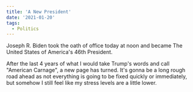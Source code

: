 ```yaml
---
title: 'A New President'
date: '2021-01-20'
tags:
  - Politics
---
```


Joseph R. Biden took the oath of office today at noon and became The United States of America's 46th President.
<!-- excerpt -->

After the last 4 years of what I would take Trump's words and call "American Carnage", a new page has turned. It's gonna be a long rough road ahead as not everything is going to be fixed quickly or immediately, but somehow I still feel like my stress levels are a little lower.
